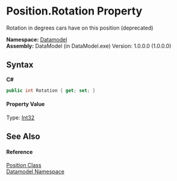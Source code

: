 # Position.Rotation Property 
 

Rotation in degrees cars have on this position (deprecated)

**Namespace:**&nbsp;<a href="a489f29d-64b3-9193-8c03-5c66a32a78aa">Datamodel</a><br />**Assembly:**&nbsp;DataModel (in DataModel.exe) Version: 1.0.0.0 (1.0.0.0)

## Syntax

**C#**<br />
``` C#
public int Rotation { get; set; }
```


#### Property Value
Type: <a href="http://msdn2.microsoft.com/en-us/library/td2s409d" target="_blank">Int32</a>

## See Also


#### Reference
<a href="ededcdcd-3dcf-e8df-8419-0febda6b6b89">Position Class</a><br /><a href="a489f29d-64b3-9193-8c03-5c66a32a78aa">Datamodel Namespace</a><br />